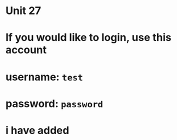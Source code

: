# Unit 27
# If you would like to login, use this account
# username: `test`
# password: `password`

# i have added 